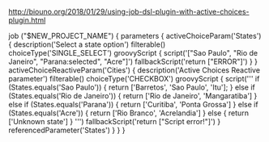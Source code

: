 
http://biouno.org/2018/01/29/using-job-dsl-plugin-with-active-choices-plugin.html


job ("$NEW_PROJECT_NAME") {
    parameters {
        activeChoiceParam('States') {
            description('Select a state option')
            filterable()
            choiceType('SINGLE_SELECT')
            groovyScript {
                script('["Sao Paulo", "Rio de Janeiro", "Parana:selected", "Acre"]')
                fallbackScript('return ["ERROR"]')
            }
        }
        activeChoiceReactiveParam('Cities') {
            description('Active Choices Reactive parameter')
            filterable()
            choiceType('CHECKBOX')
            groovyScript {
                script('''
if (States.equals('Sao Paulo')) {
	return ['Barretos', 'Sao Paulo', 'Itu'];
} else if (States.equals('Rio de Janeiro')) {
	return ['Rio de Janeiro', 'Mangaratiba']
} else if (States.equals('Parana')) {
	return ['Curitiba', 'Ponta Grossa']
} else if (States.equals('Acre')) {
	return ['Rio Branco', 'Acrelandia']
} else {
	return ['Unknown state']
}
                       ''')
                fallbackScript('return ["Script error!"]')
            }
            referencedParameter('States')
        }
    }
}